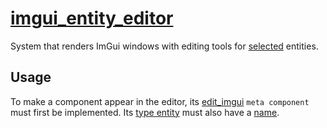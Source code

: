 # [imgui_entity_editor](imgui_entity_editor.hpp)

System that renders ImGui windows with editing tools for [selected](../../../core/data/selected.md) entities.

## Usage

To make a component appear in the editor, its [edit_imgui](../../functions/edit_imgui.md) `meta component` must first be implemented. Its [type entity](../../../helpers/get_type_entity.md) must also have a [name](../../../../core/data/name.md).